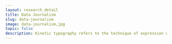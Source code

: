 ```yaml
---
layout: research_detail
title: Data Journalism
slug: data-journalism
image: data-journalism,jpg
topic: false
description: Kinetic typography refers to the technique of expression with animated text. Similar to the study of traditional typography of designing static typographic forms, kinetic typography focuses on understanding the effect time has on the expression of text. Kinetic typography has demonstrated the ability to add significant emotive content and appeal to expressive text, allowing some of the qualities normally found in film and the spoken word to be added to static text. Kinetic type has been widely and successfully used in film as well as in television and computer-based advertising. Perceptual psychology research on attention, reading performance, and comprehension has indicated that time-based presentation of text can be used effectively to capture and manipulate a viewer’s attention and in some cases improve overall reading performance.
---
```

